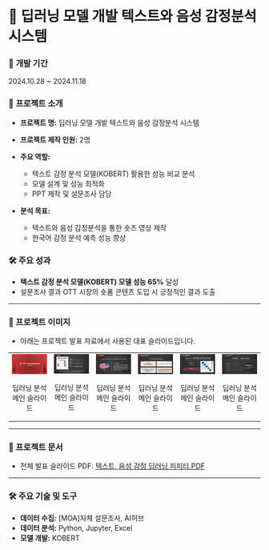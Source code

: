# 🤖 딥러닝 모델 개발 텍스트와 음성 감정분석 시스템

### 📅 **개발 기간**  
2024.10.28 ~ 2024.11.18

### 🌟 **프로젝트 소개**  
- **프로젝트 명:** 딥러닝 모델 개발 텍스트와 음성 감정분석 시스템
- **프로젝트 제작 인원:** 2명

- **주요 역할:**  
  - 텍스트 감정 분석 모델(KOBERT) 활용한 성능 비교 분석  
  - 모델 설계 및 성능 최적화  
  - PPT 제작 및 설문조사 담당

- **분석 목표:**  
  - 텍스트와 음성 감정분석을 통한 숏츠 영상 제작  
  - 한국어 감정 분석 예측 성능 향상

### 🛠 **주요 성과**  
- **텍스트 감정 분석 모델(KOBERT) 모델 성능 65%** 달성
- 설문조사 결과 OTT 시장의 숏폼 콘텐츠 도입 시 긍정적인 결과 도출

---
### 🌟 프로젝트 이미지
- 아래는 프로젝트 발표 자료에서 사용된 대표 슬라이드입니다.
<table align="center">
  <tr>
    <td align="center">
      <img src="./딥러닝.png" alt="딥러닝 분석 슬라이드 1" width="400">
      <p>딥러닝 분석 메인 슬라이드</p>
    </td>
    <td align="center">
      <img src="./딥러닝2.png" alt="딥러닝 분석 슬라이드 1" width="400">
      <p>딥러닝 분석 메인 슬라이드</p>
    </td>
    <td align="center">
      <img src="./딥러닝3.png" alt="딥러닝 분석 슬라이드 1" width="400">
      <p>딥러닝 분석 메인 슬라이드</p>
    </td>
    <td align="center">
      <img src="./딥러닝4.png" alt="딥러닝 분석 슬라이드 1" width="400">
      <p>딥러닝 분석 메인 슬라이드</p>
    </td>
    <td align="center">
      <img src="./딥러닝5.png" alt="딥러닝 분석 슬라이드 1" width="400">
      <p>딥러닝 분석 메인 슬라이드</p>
    </td>
    <td align="center">
      <img src="./딥러닝6.png" alt="딥러닝 분석 슬라이드 1" width="400">
      <p>딥러닝 분석 메인 슬라이드</p>
    </td>
  </tr>
</table>



---

### 🔗 프로젝트 문서
- 전체 발표 슬라이드 PDF: [텍스트, 음성 감정 딥러닝 피피티.PDF](./딥러닝_분석.pdf)

---

### 🛠 주요 기술 및 도구
- **데이터 수집:** [MOA]자체 설문조사, AI허브  
- **데이터 분석:** Python, Jupyter, Excel
- **모델 개발:** KOBERT
